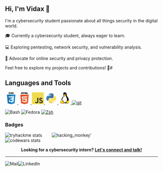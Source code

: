 ## Hi, I'm Vidax :wave:

I'm a cybersecurity student passionate about all things security in the digital world.



:mortar_board: Currently a cybersecurity student, always eager to learn.

:computer: Exploring pentesting, network security, and vulnerability analysis.

:key: Advocate for online security and privacy protection.



Feel free to explore my projects and contributions! :rocket:#  



## Languages and Tools

<p align="left"> <a href="https://www.w3schools.com/css/" target="_blank" rel="noreferrer"> <img src="https://raw.githubusercontent.com/devicons/devicon/master/icons/css3/css3-original-wordmark.svg" alt="css3" width="40" height="40"/> </a>  <a href="https://www.w3.org/html/" target="_blank" rel="noreferrer"> <img src="https://raw.githubusercontent.com/devicons/devicon/master/icons/html5/html5-original-wordmark.svg" alt="html5" width="40" height="40"/> </a> <a href="https://developer.mozilla.org/en-US/docs/Web/JavaScript" target="_blank" rel="noreferrer"> <img src="https://raw.githubusercontent.com/devicons/devicon/master/icons/javascript/javascript-original.svg" alt="javascript" width="40" height="40"/> </a>  <a href="https://www.python.org" target="_blank" rel="noreferrer"> <img src="https://raw.githubusercontent.com/devicons/devicon/master/icons/python/python-original.svg" alt="python" width="40" height="40"/> </a> <a href="https://www.linux.org/" target="_blank" rel="noreferrer"> <img src="https://raw.githubusercontent.com/devicons/devicon/master/icons/linux/linux-original.svg" alt="linux" width="40" height="40"/> </a> <a href="https://git-scm.com/" target="_blank" rel="noreferrer"> <img src="https://www.vectorlogo.zone/logos/git-scm/git-scm-icon.svg" alt="git" width="40" height="40"/> </a> </p>

![Bash](https://img.shields.io/badge/Bash-4EAA25?logo=gnubash&logoColor=white&style=for-the-badge)
![Fedora](https://img.shields.io/badge/Fedora-51A2DA?logo=fedora&logoColor=white&style=for-the-badge)
[![Zsh](https://img.shields.io/badge/Zsh-f15a24?style=for-the-badge)](https://ohmyz.sh)



### Badges


<img align="right" alt="hacking_monkey' " width="350" src="img/giphy.gif" />

![tryhackme stats](https://raw.githubusercontent.com/Vidaxxxxx/Vidaxxxxx/master/assets/thm_propic.png)
![codewars stats](https://www.codewars.com/users/Vidaxxxxx/badges/large)



<p align="center">
    <b>Looking for a cybersecurity intern?
        <a href="https://www.linkedin.com/in/david-laun-6b211120b">Let's connect and talk!</a>
    </b>
</p>

---

<a href="mailto:david.laun.pro@gmail.com">
    <img height="32" align="left" alt="Mail" src="img/icons/gmail.png" />
</a>

<a href="https://www.linkedin.com/in/david-laun-6b211120b">
    <img height="32" align="left" alt="LinkedIn" src="img/icons/linkedin.png" />
</a>
